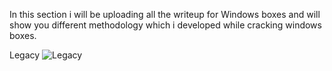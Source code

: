 In this section i will be uploading all the writeup for Windows boxes and will show you different methodology which i developed while cracking windows boxes.

Legacy
![Legacy](https://user-images.githubusercontent.com/55708909/91399941-7b361a80-e85c-11ea-8795-0b6d7ecd6be8.png)


